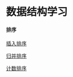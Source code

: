 
# 数据结构学习

#### 排序

[插入排序](./doc/sort/insertion-sort.md)

[归并排序](./doc/sort/merge-sort.md)

[计数排序](./doc/sort/counting-sort.md)


